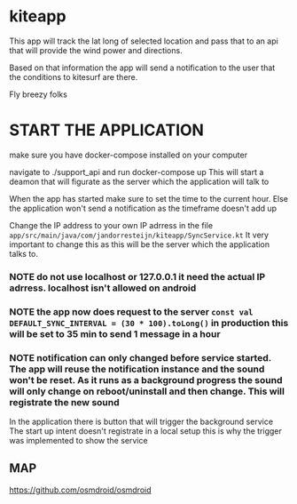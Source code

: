 # kiteapp
This app will track the lat long of selected location and pass that to an api that will provide the wind power and directions.

Based on that information the app will send a notification to the user that the conditions to kitesurf are there.

Fly breezy folks



# START THE APPLICATION
make sure you have docker-compose installed on your computer

navigate to ./support_api and run docker-compose up
This will start a deamon that will figurate as the server which the application will talk to

When the app has started make sure to set the time to the current hour.
Else the application won't send a notification as the timeframe doesn't add up


 Change the IP address to your own IP adrress in the file
``` app/src/main/java/com/jandorresteijn/kiteapp/SyncService.kt```
It very important to change this as this will be the server which the application talks to.

### NOTE do not use localhost or 127.0.0.1 it need the actual IP adrress. localhost isn't allowed on android
### NOTE the app now does request to the server ```const val DEFAULT_SYNC_INTERVAL = (30 * 100).toLong()``` in production this will be set to 35 min to send 1 message in a hour
### NOTE notification can only changed before service started. The app will reuse the notification instance and the sound won't be reset. As it runs as a background progress the sound will only change on reboot/uninstall and then change. This will registrate the new sound



In the application there is button that will trigger the background service 
The start up intent doesn't registrate in a local setup this is why the trigger was implemented to show the service 


## MAP

https://github.com/osmdroid/osmdroid





